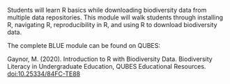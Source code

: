 Students will learn R basics while downloading biodiversity data from multiple data repositories. This module will walk students through installing R, navigating R, reproducibility in R, and using R to download biodiversity data.

The complete BLUE module can be found on QUBES:   
   
Gaynor, M. (2020). Introduction to R with Biodiversity Data. Biodiversity Literacy in Undergraduate Education, QUBES Educational Resources. [doi:10.25334/84FC-TE88](https://doi.org/10.25334/84FC-TE88)
